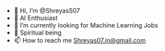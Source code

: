 - 👋 Hi, I’m @ShreyasS07
- 👀 AI Enthusiast
- 🌱 I’m currently looking for Machine Learning Jobs 
- 💞️ Spiritual being 
- 📫 How to reach me Shreyas07.in@gmail.com 

<!---
ShreyasS07/ShreyasS07 is a ✨ special ✨ repository because its `README.md` (this file) appears on your GitHub profile.
You can click the Preview link to take a look at your changes.
--->
